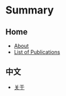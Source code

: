 # Summary

## Home

* [About](README.md)
* [List of Publications](en/list-of-publications.md)

## 中文

* [关于](zh/README.md)

